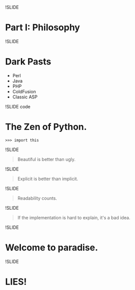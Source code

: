 !SLIDE
# Part I: Philosophy

!SLIDE
# Dark Pasts

- Perl
- Java
- PHP
- ColdFusion
- Classic ASP

!SLIDE code
# The Zen of Python.
    >>> import this

!SLIDE
> Beautiful is better than ugly.

!SLIDE
> Explicit is better than implicit.

!SLIDE
> Readability counts.

!SLIDE
> If the implementation is hard to explain, it's a bad idea.

!SLIDE
# Welcome to paradise.

!SLIDE
# LIES!
